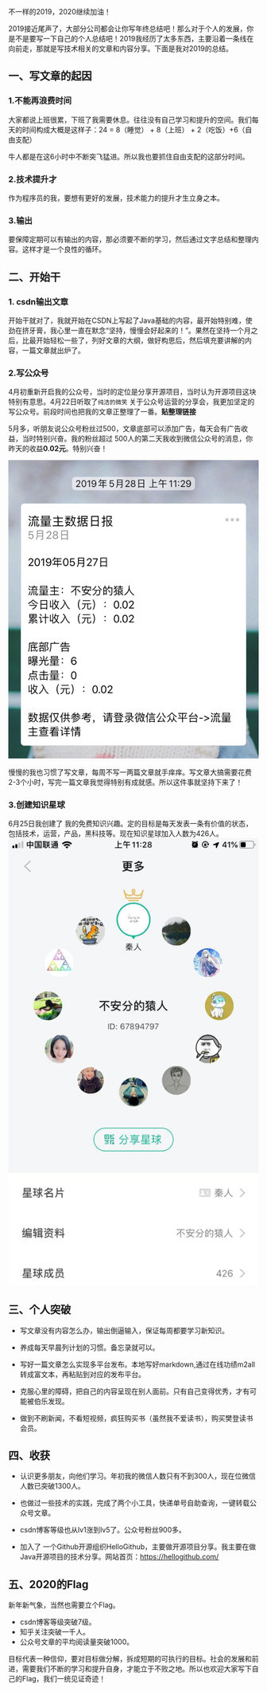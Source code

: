 不一样的2019，2020继续加油！

2019接近尾声了，大部分公司都会让你写年终总结吧！那么对于个人的发展，你是不是要写一下自己的个人总结吧！2019我经历了太多东西，主要沿着一条线在向前走，那就是写技术相关的文章和内容分享。下面是我对2019的总结。 

## 一、写文章的起因

### 1.不能再浪费时间

大家都说上班很累，下班了我需要休息。往往没有自己学习和提升的空间。我们每天的时间构成大概是这样子：24 = 8（睡觉） + 8（上班） + 2（吃饭）+6（自由支配）

牛人都是在这6小时中不断突飞猛进。所以我也要抓住自由支配的这部分时间。

### 2.技术提升才

作为程序员的我，要想有更好的发展，技术能力的提升才生立身之本。

### 3.输出

要保障定期可以有输出的内容，那必须要不断的学习，然后通过文字总结和整理内容。这样才是一个良性的循环。

## 二、开始干

### 1. csdn输出文章

开始干就对了，我就开始在CSDN上写起了Java基础的内容，最开始特别难，使劲在挤牙膏，我心里一直在默念“坚持，慢慢会好起来的！”。果然在坚持一个月之后，比最开始轻松一些了，列好文章的大纲，做好构思后，然后填充要讲解的内容，一篇文章就出炉了。

### 2.写公众号

4月初重新开启我的公众号，当时的定位是分享开源项目，当时认为开源项目这块特别有意思。4月22日听取了`纯洁的微笑` 关于公众号运营的分享会，我更加坚定的写公众号。前段时间也把我的文章正整理了一番。**贴整理链接**

5月多，听朋友说公众号粉丝过500，文章底部可以添加广告，每天会有广告收益，当时特别兴奋。我的粉丝超过 500人的第二天我收到微信公众号的消息，你昨天的收益**0.02元**。特别兴奋！

![1577587696056](.\不一样的2019，2020继续加油！\1577587696056.png)

慢慢的我也习惯了写文章，每周不写一两篇文章就手痒痒。写文章大搞需要花费2-3个小时，写完一篇文章我觉得特别有成就感。所以这件事就坚持下来了！

### 3.创建知识星球

6月25日我创建了 我的免费知识兴趣。定的目标是每天发表一条有价值的状态，包括技术，运营，产品，黑科技等。现在知识星球加入人数为426人。![1577590089722](.\不一样的2019，2020继续加油！\1577590089722.png)

## 三、个人突破

- 写文章没有内容怎么办，输出倒逼输入，保证每周都要学习新知识。

- 养成每天早晨列计划的习惯。备忘录就可以。

- 写好一篇文章怎么实现多平台发布。本地写好markdown,通过在线功绩m2all转成富文本，再粘贴到对应的发布平台。

- 克服心里的障碍，把自己的内容呈现在别人面前。只有自己变得优秀，才有可能被伯乐发现。

- 做到不刷新闻，不看短视频，疯狂购买书（虽然我不爱读书），购买樊登读书会员。

## 四、收获

- 认识更多朋友，向他们学习。年初我的微信人数只有不到300人，现在位微信人数已突破1300人。

- 也做过一些技术的实践，完成了两个小工具，快递单号自助查询，一键转载公众号文章。

- csdn博客等级也从lv1涨到lv5了。公众号粉丝900多。

- 加入了 一个Github开源组织HelloGithub，主要做开源项目分享。我主要在做Java开源项目的技术分享。网站首页：https://hellogithub.com/

## 五、2020的Flag

新年新气象，当然也需要立个Flag。

- csdn博客等级突破7级。
- 知乎关注突破一千人。
- 公众号文章的平均阅读量突破1000。

目标代表一种信仰，要对目标做分解，拆成短期的可执行的目标。社会的发展和前进，需要我们不断的学习和提升自身，才能立于不败之地。所以也欢迎大家写下自己的Flag，我们一统见证奇迹！

